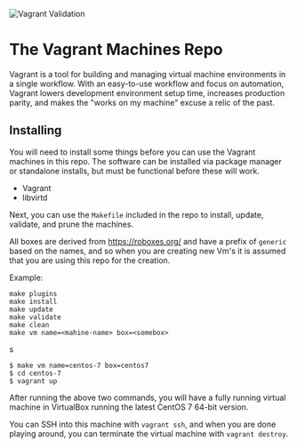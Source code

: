 ![Vagrant Validation](https://github.com/mtharpe/vagrant-machines/workflows/Vagrant%20Validation/badge.svg)

# The Vagrant Machines Repo

Vagrant is a tool for building and managing virtual machine environments in a single workflow. With an easy-to-use workflow and focus on automation, Vagrant lowers development environment setup time, increases production parity, and makes the "works on my machine" excuse a relic of the past.

## Installing

You will need to install some things before you can use the Vagrant machines in this repo. The software can be installed via package manager or standalone installs, but must be functional before these will work.

- Vagrant
- libvirtd

Next, you can use the `Makefile` included in the repo to install, update, validate, and prune the machines.

All boxes are derived from https://roboxes.org/ and have a prefix of ```generic``` based on the names, and so when you are creating new Vm's it is assumed that you are using this repo for the creation.

Example:

```
make plugins
make install
make update
make validate
make clean
make vm name=<mahine-name> box=<somebox>
```
s

```
$ make vm name=centos-7 box=centos7
$ cd centos-7
$ vagrant up
```

After running the above two commands, you will have a fully running virtual machine in VirtualBox running the latest CentOS 7 64-bit version.

You can SSH into this machine with `vagrant ssh`, and when you are done playing around, you can terminate the virtual machine with `vagrant destroy`.
